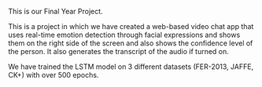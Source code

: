 This is our Final Year Project.

This is a project in which we have created a web-based video chat app that uses real-time emotion detection through facial expressions and shows them on the right side of the screen and also shows the confidence level of the person. It also generates the transcript of the audio if turned on.

We have trained the LSTM model on 3 different datasets (FER-2013, JAFFE, CK+) with over 500 epochs.
